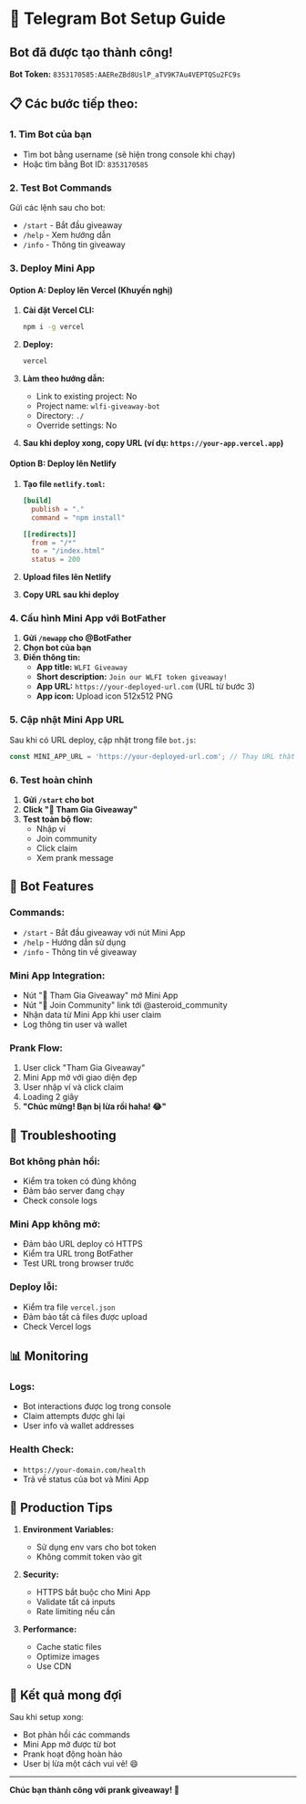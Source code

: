 # 🤖 Telegram Bot Setup Guide

## Bot đã được tạo thành công!

**Bot Token:** `8353170585:AAEReZBd8UslP_aTV9K7Au4VEPTQSu2FC9s`

## 📋 Các bước tiếp theo:

### 1. Tìm Bot của bạn
- Tìm bot bằng username (sẽ hiện trong console khi chạy)
- Hoặc tìm bằng Bot ID: `8353170585`

### 2. Test Bot Commands
Gửi các lệnh sau cho bot:
- `/start` - Bắt đầu giveaway
- `/help` - Xem hướng dẫn
- `/info` - Thông tin giveaway

### 3. Deploy Mini App

#### Option A: Deploy lên Vercel (Khuyến nghị)

1. **Cài đặt Vercel CLI:**
   ```bash
   npm i -g vercel
   ```

2. **Deploy:**
   ```bash
   vercel
   ```

3. **Làm theo hướng dẫn:**
   - Link to existing project: No
   - Project name: `wlfi-giveaway-bot`
   - Directory: `./`
   - Override settings: No

4. **Sau khi deploy xong, copy URL (ví dụ: `https://your-app.vercel.app`)**

#### Option B: Deploy lên Netlify

1. **Tạo file `netlify.toml`:**
   ```toml
   [build]
     publish = "."
     command = "npm install"
   
   [[redirects]]
     from = "/*"
     to = "/index.html"
     status = 200
   ```

2. **Upload files lên Netlify**
3. **Copy URL sau khi deploy**

### 4. Cấu hình Mini App với BotFather

1. **Gửi `/newapp` cho @BotFather**
2. **Chọn bot của bạn**
3. **Điền thông tin:**
   - **App title:** `WLFI Giveaway`
   - **Short description:** `Join our WLFI token giveaway!`
   - **App URL:** `https://your-deployed-url.com` (URL từ bước 3)
   - **App icon:** Upload icon 512x512 PNG

### 5. Cập nhật Mini App URL

Sau khi có URL deploy, cập nhật trong file `bot.js`:

```javascript
const MINI_APP_URL = 'https://your-deployed-url.com'; // Thay URL thật vào đây
```

### 6. Test hoàn chỉnh

1. **Gửi `/start` cho bot**
2. **Click "🎁 Tham Gia Giveaway"**
3. **Test toàn bộ flow:**
   - Nhập ví
   - Join community
   - Click claim
   - Xem prank message

## 🎯 Bot Features

### Commands:
- `/start` - Bắt đầu giveaway với nút Mini App
- `/help` - Hướng dẫn sử dụng
- `/info` - Thông tin về giveaway

### Mini App Integration:
- Nút "🎁 Tham Gia Giveaway" mở Mini App
- Nút "📱 Join Community" link tới @asteroid_community
- Nhận data từ Mini App khi user claim
- Log thông tin user và wallet

### Prank Flow:
1. User click "Tham Gia Giveaway"
2. Mini App mở với giao diện đẹp
3. User nhập ví và click claim
4. Loading 2 giây
5. **"Chúc mừng! Bạn bị lừa rồi haha! 😂"**

## 🔧 Troubleshooting

### Bot không phản hồi:
- Kiểm tra token có đúng không
- Đảm bảo server đang chạy
- Check console logs

### Mini App không mở:
- Đảm bảo URL deploy có HTTPS
- Kiểm tra URL trong BotFather
- Test URL trong browser trước

### Deploy lỗi:
- Kiểm tra file `vercel.json`
- Đảm bảo tất cả files được upload
- Check Vercel logs

## 📊 Monitoring

### Logs:
- Bot interactions được log trong console
- Claim attempts được ghi lại
- User info và wallet addresses

### Health Check:
- `https://your-domain.com/health`
- Trả về status của bot và Mini App

## 🚀 Production Tips

1. **Environment Variables:**
   - Sử dụng env vars cho bot token
   - Không commit token vào git

2. **Security:**
   - HTTPS bắt buộc cho Mini App
   - Validate tất cả inputs
   - Rate limiting nếu cần

3. **Performance:**
   - Cache static files
   - Optimize images
   - Use CDN

## 🎉 Kết quả mong đợi

Sau khi setup xong:
- Bot phản hồi các commands
- Mini App mở được từ bot
- Prank hoạt động hoàn hảo
- User bị lừa một cách vui vẻ! 😄

---

**Chúc bạn thành công với prank giveaway! 🚀**
